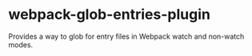 # webpack-glob-entries-plugin
Provides a way to glob for entry files in Webpack watch and non-watch modes.
